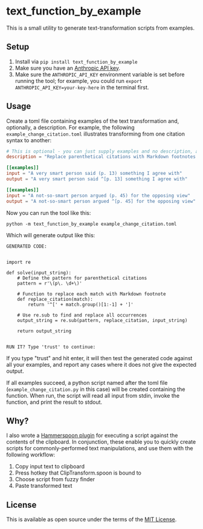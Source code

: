 # text_function_by_example

This is a small utility to generate text-transformation scripts from examples.

## Setup

1. Install via `pip install text_function_by_example`
2. Make sure you have an [Anthropic API key](https://docs.anthropic.com/en/api/getting-started).
3. Make sure the `ANTHROPIC_API_KEY` environment variable is set before running the tool; for example, you could run `export ANTHROPIC_API_KEY=your-key-here` in the terminal first.

## Usage

Create a toml file containing examples of the text transformation and, optionally, a description.
For example, the following `example_change_citation.toml` illustrates transforming from one citation syntax to another:

```toml
# This is optional - you can just supply examples and no description, and let Claude figure it out.
description = "Replace parenthetical citations with Markdown footnotes."

[[examples]]
input = "A very smart person said (p. 13) something I agree with"
output = "A very smart person said ^[p. 13] something I agree with"

[[examples]]
input = "A not-so-smart person argued (p. 45) for the opposing view"
output = "A not-so-smart person argued ^[p. 45] for the opposing view"
```

Now you can run the tool like this:

`python -m text_function_by_example example_change_citation.toml`

Which will generate output like this:

```
GENERATED CODE:


import re

def solve(input_string):
    # Define the pattern for parenthetical citations
    pattern = r'\(p\. \d+\)'
    
    # Function to replace each match with Markdown footnote
    def replace_citation(match):
        return '^[' + match.group()[1:-1] + ']'
    
    # Use re.sub to find and replace all occurrences
    output_string = re.sub(pattern, replace_citation, input_string)
    
    return output_string


RUN IT? Type 'trust' to continue:
```

If you type "trust" and hit enter, it will then test the generated code against all your examples, and report any cases where it does not give the expected output.

If all examples succeed, a python script named after the toml file (`example_change_citation.py` in this case) will be created containing the function.
When run, the script will read all input from stdin, invoke the function, and print the result to stdout.

## Why?

I also wrote a [Hammerspoon plugin](https://github.com/brokensandals/ClipTransform.spoon/) for executing a script against the contents of the clipboard.
In conjunction, these enable you to quickly create scripts for commonly-performed text manipulations, and use them with the following workflow:

1. Copy input text to clipboard
2. Press hotkey that ClipTransform.spoon is bound to
3. Choose script from fuzzy finder
4. Paste transformed text

## License

This is available as open source under the terms of the [MIT License](https://opensource.org/licenses/MIT).
